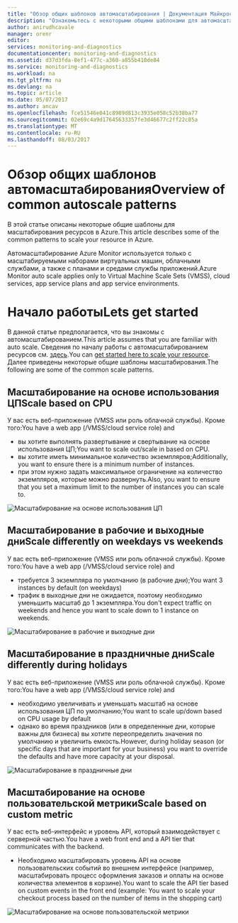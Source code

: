 ```yaml
---
title: "Обзор общих шаблонов автомасштабирования | Документация Майкрософт"
description: "Ознакомьтесь с некоторыми общими шаблонами для автомасштабирования ресурсов в Azure."
author: anirudhcavale
manager: orenr
editor: 
services: monitoring-and-diagnostics
documentationcenter: monitoring-and-diagnostics
ms.assetid: d37d3fda-8ef1-477c-a360-a855b418de84
ms.service: monitoring-and-diagnostics
ms.workload: na
ms.tgt_pltfrm: na
ms.devlang: na
ms.topic: article
ms.date: 05/07/2017
ms.author: ancav
ms.openlocfilehash: fce51546e041c8989d813c3935e058c52b38ba77
ms.sourcegitcommit: 02e69c4a9d17645633357fe3d46677c2ff22c85a
ms.translationtype: MT
ms.contentlocale: ru-RU
ms.lasthandoff: 08/03/2017
---
```

# <a name="overview-of-common-autoscale-patterns"></a><span data-ttu-id="db64c-103">Обзор общих шаблонов автомасштабирования</span><span class="sxs-lookup"><span data-stu-id="db64c-103">Overview of common autoscale patterns</span></span>
<span data-ttu-id="db64c-104">В этой статье описаны некоторые общие шаблоны для масштабирования ресурсов в Azure.</span><span class="sxs-lookup"><span data-stu-id="db64c-104">This article describes some of the common patterns to scale your resource in Azure.</span></span>

<span data-ttu-id="db64c-105">Автомасштабирование Azure Monitor используется только с масштабируемыми наборами виртуальных машин, облачными службами, а также с планами и средами службы приложений.</span><span class="sxs-lookup"><span data-stu-id="db64c-105">Azure Monitor auto scale applies only to Virtual Machine Scale Sets (VMSS), cloud services, app service plans and app service environments.</span></span> 

# <a name="lets-get-started"></a><span data-ttu-id="db64c-106">Начало работы</span><span class="sxs-lookup"><span data-stu-id="db64c-106">Lets get started</span></span>

<span data-ttu-id="db64c-107">В данной статье предполагается, что вы знакомы с автомасштабированием.</span><span class="sxs-lookup"><span data-stu-id="db64c-107">This article assumes that you are familiar with auto scale.</span></span> <span data-ttu-id="db64c-108">Сведения по началу работы с автомасштабированием ресурсов см. [здесь][1].</span><span class="sxs-lookup"><span data-stu-id="db64c-108">You can [get started here to scale your resource][1].</span></span> <span data-ttu-id="db64c-109">Далее приведены некоторые общие шаблоны масштабирования.</span><span class="sxs-lookup"><span data-stu-id="db64c-109">The following are some of the common scale patterns.</span></span>

## <a name="scale-based-on-cpu"></a><span data-ttu-id="db64c-110">Масштабирование на основе использования ЦП</span><span class="sxs-lookup"><span data-stu-id="db64c-110">Scale based on CPU</span></span>

<span data-ttu-id="db64c-111">У вас есть веб-приложение (VMSS или роль облачной службы). Кроме того:</span><span class="sxs-lookup"><span data-stu-id="db64c-111">You have a web app (/VMSS/cloud service role) and</span></span> 

- <span data-ttu-id="db64c-112">вы хотите выполнять развертывание и свертывание на основе использования ЦП;</span><span class="sxs-lookup"><span data-stu-id="db64c-112">You want to scale out/scale in based on CPU.</span></span>
- <span data-ttu-id="db64c-113">вы хотите иметь минимальное количество экземпляров;</span><span class="sxs-lookup"><span data-stu-id="db64c-113">Additionally, you want to ensure there is a minimum number of instances.</span></span> 
- <span data-ttu-id="db64c-114">при этом нужно задать максимальное ограничение на количество экземпляров, которые можно развернуть.</span><span class="sxs-lookup"><span data-stu-id="db64c-114">Also, you want to ensure that you set a maximum limit to the number of instances you can scale to.</span></span>

![Масштабирование на основе использования ЦП][2]

## <a name="scale-differently-on-weekdays-vs-weekends"></a><span data-ttu-id="db64c-116">Масштабирование в рабочие и выходные дни</span><span class="sxs-lookup"><span data-stu-id="db64c-116">Scale differently on weekdays vs weekends</span></span>

<span data-ttu-id="db64c-117">У вас есть веб-приложение (VMSS или роль облачной службы). Кроме того:</span><span class="sxs-lookup"><span data-stu-id="db64c-117">You have a web app (/VMSS/cloud service role) and</span></span>

- <span data-ttu-id="db64c-118">требуется 3 экземпляра по умолчанию (в рабочие дни);</span><span class="sxs-lookup"><span data-stu-id="db64c-118">You want 3 instances by default (on weekdays)</span></span>
- <span data-ttu-id="db64c-119">трафик в выходные дни не ожидается, поэтому необходимо уменьшить масштаб до 1 экземпляра.</span><span class="sxs-lookup"><span data-stu-id="db64c-119">You don't expect traffic on weekends and hence you want to scale down to 1 instance on weekends.</span></span>

![Масштабирование в рабочие и выходные дни][3]

## <a name="scale-differently-during-holidays"></a><span data-ttu-id="db64c-121">Масштабирование в праздничные дни</span><span class="sxs-lookup"><span data-stu-id="db64c-121">Scale differently during holidays</span></span>

<span data-ttu-id="db64c-122">У вас есть веб-приложение (VMSS или роль облачной службы). Кроме того:</span><span class="sxs-lookup"><span data-stu-id="db64c-122">You have a web app (/VMSS/cloud service role) and</span></span> 

- <span data-ttu-id="db64c-123">необходимо увеличивать и уменьшать масштаб на основе использования ЦП по умолчанию;</span><span class="sxs-lookup"><span data-stu-id="db64c-123">You want to scale up/down based on CPU usage by default</span></span>
- <span data-ttu-id="db64c-124">однако во время праздников (или в определенные дни, которые важны для бизнеса) вы хотите переопределить значения по умолчанию и увеличить емкость.</span><span class="sxs-lookup"><span data-stu-id="db64c-124">However, during holiday season (or specific days that are important for your business) you want to override the defaults and have more capacity at your disposal.</span></span>

![Масштабирование в праздничные дни][4]

## <a name="scale-based-on-custom-metric"></a><span data-ttu-id="db64c-126">Масштабирование на основе пользовательской метрики</span><span class="sxs-lookup"><span data-stu-id="db64c-126">Scale based on custom metric</span></span>

<span data-ttu-id="db64c-127">У вас есть веб-интерфейс и уровень API, который взаимодействует с серверной частью.</span><span class="sxs-lookup"><span data-stu-id="db64c-127">You have a web front end and a API tier that communicates with the backend.</span></span> 

- <span data-ttu-id="db64c-128">Необходимо масштабировать уровень API на основе пользовательских событий во внешнем интерфейсе (например, масштабировать процесс оформления заказов и оплаты на основе количества элементов в корзине).</span><span class="sxs-lookup"><span data-stu-id="db64c-128">You want to scale the API tier based on custom events in the front end (example: You want to scale your checkout process based on the number of items in the shopping cart)</span></span>

![Масштабирование на основе пользовательской метрики][5]

<!--Reference-->
[1]: ./monitoring-autoscale-get-started.md
[2]: ./media/monitoring-autoscale-common-scale-patterns/scale-based-on-cpu.png
[3]: ./media/monitoring-autoscale-common-scale-patterns/weekday-weekend-scale.png
[4]: ./media/monitoring-autoscale-common-scale-patterns/holidays-scale.png
[5]: ./media/monitoring-autoscale-common-scale-patterns/custom-metric-scale.png
